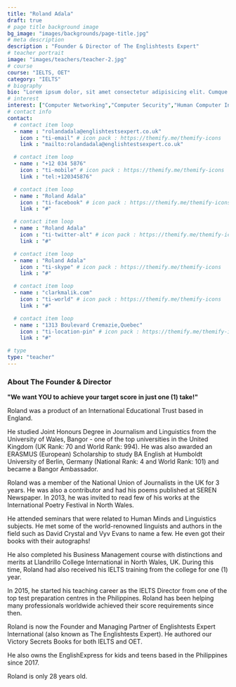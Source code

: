 ```yaml
---
title: "Roland Adala"
draft: true
# page title background image
bg_image: "images/backgrounds/page-title.jpg"
# meta description
description : "Founder & Director of The Englishtests Expert"
# teacher portrait
image: "images/teachers/teacher-2.jpg"
# course
course: "IELTS, OET"
category: "IELTS"
# biography
bio: "Lorem ipsum dolor, sit amet consectetur adipisicing elit. Cumque accusamus tenetur ea harum delectus ab consequatur excepturi, odit qui in quo quia voluptate nam optio, culpa aspernatur. Error placeat iusto officia voluptas quae."
# interest
interest: ["Computer Networking","Computer Security","Human Computer Interfacing"]
# contact info
contact:
  # contact item loop
  - name : "rolandadala@englishtestsexpert.co.uk"
    icon : "ti-email" # icon pack : https://themify.me/themify-icons
    link : "mailto:rolandadala@englishtestsexpert.co.uk"

  # contact item loop
  - name : "+12 034 5876"
    icon : "ti-mobile" # icon pack : https://themify.me/themify-icons
    link : "tel:+120345876"

  # contact item loop
  - name : "Roland Adala"
    icon : "ti-facebook" # icon pack : https://themify.me/themify-icons
    link : "#"

  # contact item loop
  - name : "Roland Adala"
    icon : "ti-twitter-alt" # icon pack : https://themify.me/themify-icons
    link : "#"

  # contact item loop
  - name : "Roland Adala"
    icon : "ti-skype" # icon pack : https://themify.me/themify-icons
    link : "#"

  # contact item loop
  - name : "clarkmalik.com"
    icon : "ti-world" # icon pack : https://themify.me/themify-icons
    link : "#"

  # contact item loop
  - name : "1313 Boulevard Cremazie,Quebec"
    icon : "ti-location-pin" # icon pack : https://themify.me/themify-icons
    link : "#"

# type
type: "teacher"
---
```


### About The Founder & Director

**"We want YOU to achieve your target score in just one (1) take!"**

Roland was a product of an International Educational Trust based in England.

He studied Joint Honours Degree in Journalism and Linguistics from the University of Wales, Bangor - one of the top universities in the United Kingdom (UK Rank: 70 and World Rank: 994). He was also awarded an ERASMUS (European) Scholarship to study BA English at Humboldt University of Berlin, Germany (National Rank: 4 and World Rank: 101) and became a Bangor Ambassador.

Roland was a member of the National Union of Journalists in the UK for 3 years. He was also a contributor and had his poems published at SEREN Newspaper. In 2013, he was invited to read few of his works at the International Poetry Festival in North Wales.

He attended seminars that were related to Human Minds and Linguistics subjects. He met some of the world-renowned linguists and authors in the field such as David Crystal and Vyv Evans to name a few. He even got their books with their autographs!

He also completed his Business Management course with distinctions and merits at Llandrillo College International in North Wales, UK. During this time, Roland had also received his IELTS training from the college for one (1) year.

In 2015, he started his teaching career as the IELTS Director from one of the top test preparation centres in the Philippines. Roland has been helping many professionals worldwide achieved their score requirements since then.

Roland is now the Founder and Managing Partner of Englishtests Expert International (also known as The Englishtests Expert). He authored our Victory Secrets Books for both IELTS and OET.

He also owns the EnglishExpress for kids and teens based in the Philippines since 2017.

Roland is only 28 years old.